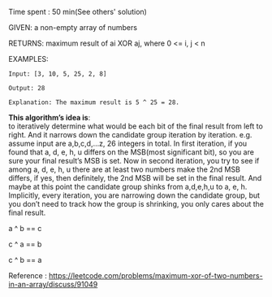 Time spent : 50 min(See others' solution)

GIVEN: a non-empty array of numbers

RETURNS: maximum result of ai XOR aj, where 0 <= i, j < n

EXAMPLES:

```
Input: [3, 10, 5, 25, 2, 8]

Output: 28

Explanation: The maximum result is 5 ^ 25 = 28.
```



**This algorithm’s idea is**:<br> to iteratively determine what would be each bit of the final result from left to right. And it narrows down the candidate group iteration by iteration. e.g. assume input are a,b,c,d,…z, 26 integers in total. In first iteration, if you found that a, d, e, h, u differs on the MSB(most significant bit), so you are sure your final result’s MSB is set. Now in second iteration, you try to see if among a, d, e, h, u there are at least two numbers make the 2nd MSB differs, if yes, then definitely, the 2nd MSB will be set in the final result. And maybe at this point the candidate group shinks from a,d,e,h,u to a, e, h. Implicitly, every iteration, you are narrowing down the candidate group, but you don’t need to track how the group is shrinking, you only cares about the final result.



a ^ b == c

c ^ a == b

c ^ b == a



Reference : https://leetcode.com/problems/maximum-xor-of-two-numbers-in-an-array/discuss/91049